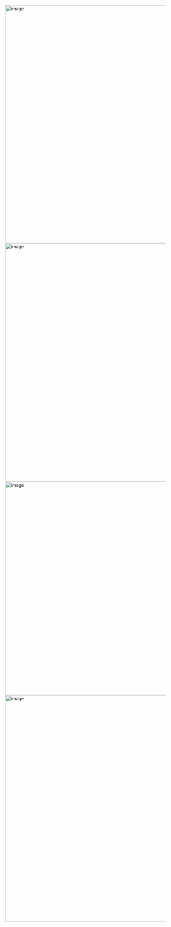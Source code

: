 <img width="974" height="747" alt="image" src="https://github.com/user-attachments/assets/b707007f-f925-463b-b7cf-36ffb5457857" />
<img width="964" height="749" alt="image" src="https://github.com/user-attachments/assets/8efa94dc-7550-409c-bea1-61274cc33205" />
<img width="944" height="670" alt="image" src="https://github.com/user-attachments/assets/9323cf92-d3f7-469a-8822-c677b6fc1e13" />
<img width="959" height="712" alt="image" src="https://github.com/user-attachments/assets/12366ef6-5968-4f21-9481-b494ac1e8c19" />
